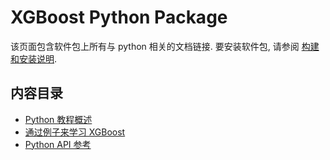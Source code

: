 XGBoost Python Package
======================
该页面包含软件包上所有与 python 相关的文档链接.
要安装软件包, 请参阅 [构建和安装说明](../build.md).

内容目录
--------
* [Python 教程概述](python_intro.md)
* [通过例子来学习 XGBoost](../../demo)
* [Python API 参考](python_api.rst)
